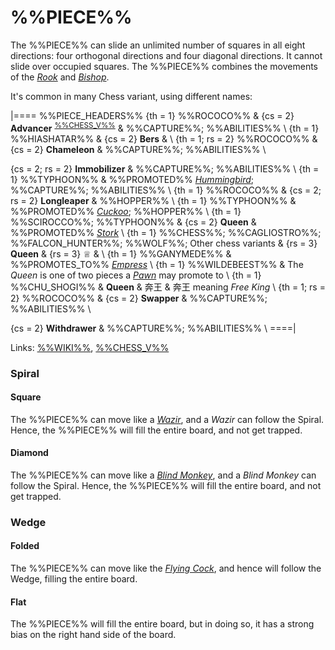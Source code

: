 # %%PIECE%%

The %%PIECE%% can slide an unlimited number of squares in all eight 
directions: four orthogonal directions and four diagonal directions.
It cannot slide over occupied squares. The %%PIECE%% combines the
movements of the [*Rook*](rook.html) and [*Bishop*](bishop.html).

It's common in many Chess variant, using different names:

|====
%%PIECE_HEADERS%%
  {th = 1}  %%ROCOCO%%
& {cs = 2}  **Advancer** <sup>[%%CHESS_V%%](#piece:advancer)</sup>
&           %%CAPTURE%%; %%ABILITIES%% \\
  {th = 1}  %%HIASHATAR%%
& {cs = 2}  **Bers**
&           \\
  {th = 1; rs = 2}  %%ROCOCO%%
& {cs = 2}  **Chameleon**
&           %%CAPTURE%%; %%ABILITIES%% \\
  
  {cs = 2; rs = 2}
            **Immobilizer**
&           %%CAPTURE%%; %%ABILITIES%% \\
  {th = 1}  %%TYPHOON%%
&           %%PROMOTED%% [*Hummingbird*](hummingbird.html);
            %%CAPTURE%%; %%ABILITIES%% \\
  {th = 1}  %%ROCOCO%%
& {cs = 2; rs = 2}
            **Longleaper**
&           %%HOPPER%% \\
  {th = 1}  %%TYPHOON%%
&           %%PROMOTED%% [*Cuckoo*](cuckoo.html); %%HOPPER%% \\
  {th = 1}  %%SCIROCCO%%; %%TYPHOON%%
& {cs = 2}  **Queen**
&           %%PROMOTED%% [*Stork*](alfil.html?piece=stork) \\
  {th = 1}  %%CHESS%%; %%CAGLIOSTRO%%; %%FALCON_HUNTER%%;
            %%WOLF%%; Other chess variants
& {rs = 3}  **Queen** & {rs = 3} &#x2655;
&           \\
  {th = 1}  %%GANYMEDE%%
&           %%PROMOTES_TO%% [*Empress*](amazon.html?piece=empress) \\
  {th = 1}  %%WILDEBEEST%%
&           The *Queen* is one of two pieces a [*Pawn*](pawn.html)
            may promote to \\
  {th = 1}  %%CHU_SHOGI%%
&           **Queen** & &#x5954;&#x738B;
&           &#x5954;&#x738B; meaning *Free King* \\
  {th = 1; rs = 2}
            %%ROCOCO%%
& {cs = 2}  **Swapper**
&           %%CAPTURE%%; %%ABILITIES%% \\

  {cs = 2}  **Withdrawer**
&           %%CAPTURE%%; %%ABILITIES%% \\
====|
      
Links: [%%WIKI%%](#wiki:Queen_(chess)),
       [%%CHESS_V%%](#piece:queen)

### Spiral

#### Square

The %%PIECE%% can move like a [*Wazir*](wazir.html), and a *Wazir* 
can follow the Spiral. Hence, the %%PIECE%% will fill the entire board,
and not get trapped.

#### Diamond

The %%PIECE%% can move like a [*Blind Monkey*](blind_monkey.html),
and a *Blind Monkey* can follow the Spiral. Hence, the %%PIECE%%
will fill the entire board, and not get trapped.

### Wedge

#### Folded

The %%PIECE%% can move like the [*Flying Cock*](flying_cock.html), and
hence will follow the Wedge, filling the entire board.

#### Flat

The %%PIECE%% will fill the entire board, but in doing so, it has a 
strong bias on the right hand side of the board. 
